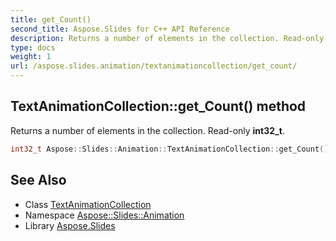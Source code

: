 ```yaml
---
title: get_Count()
second_title: Aspose.Slides for C++ API Reference
description: Returns a number of elements in the collection. Read-only int32_t.
type: docs
weight: 1
url: /aspose.slides.animation/textanimationcollection/get_count/
---
```

## TextAnimationCollection::get_Count() method


Returns a number of elements in the collection. Read-only **int32_t**.

```cpp
int32_t Aspose::Slides::Animation::TextAnimationCollection::get_Count() override
```

## See Also

* Class [TextAnimationCollection](../)
* Namespace [Aspose::Slides::Animation](../../)
* Library [Aspose.Slides](../../../)